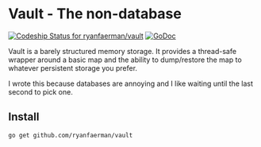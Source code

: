 Vault - The non-database
===

[ ![Codeship Status for ryanfaerman/vault](https://codeship.com/projects/c96aa490-b4a2-0132-fe07-5a640502c59d/status?branch=master)](https://codeship.com/projects/70557) [![GoDoc](https://godoc.org/github.com/ryanfaerman/vault?status.png)](https://godoc.org/github.com/ryanfaerman/vault)

Vault is a barely structured memory storage. It provides a thread-safe wrapper around a basic map and the ability to dump/restore the map to whatever persistent storage you prefer.

I wrote this because databases are annoying and I like waiting until the last second to pick one.

## Install

```
go get github.com/ryanfaerman/vault
```
